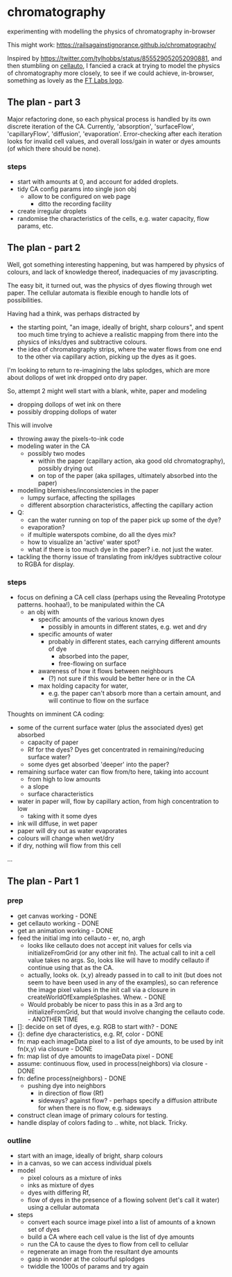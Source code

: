 # chromatography
experimenting with modelling the physics of chromatography in-browser

This might work: https://railsagainstignorance.github.io/chromatography/

Inspired by https://twitter.com/tylhobbs/status/855529052052090881, and then stumbling on [cellauto](http://sanojian.github.io/cellauto/), I fancied a crack at trying to model the physics of chromatography more closely, to see if we could achieve, in-browser, something as lovely as the [FT Labs logo](http://labs.ft.com).

## The plan - part 3

Major refactoring done, so each physical process is handled by its own discrete iteration of the CA. Currently, 'absorption', 'surfaceFlow', 'capillaryFlow', 'diffusion', 'evaporation'. Error-checking after each iteration looks for invalid cell values, and overall loss/gain in water or dyes amounts (of which there should be none).

### steps

* start with amounts at 0, and account for added droplets.
* tidy CA config params into single json obj
   * allow to be configured on web page
      * ditto the recording facility
* create irregular droplets
* randomise the characteristics of the cells, e.g. water capacity, flow params, etc.

## The plan - part 2

Well, got something interesting happening, but was hampered by physics of colours, and lack of knowledge thereof, inadequacies of my javascripting.

The easy bit, it turned out, was the physics of dyes flowing through wet paper. The cellular automata is flexible enough to handle lots of possibilities.

Having had a think, was perhaps distracted by
* the starting point, "an image, ideally of bright, sharp colours", and spent too much time trying to achieve a realistic mapping from there into the physics of inks/dyes and subtractive colours.
* the idea of chromatography strips, where the water flows from one end to the other via capillary action, picking up the dyes as it goes.

I'm looking to return to re-imagining the labs splodges, which are more about dollops of wet ink dropped onto dry paper.

So, attempt 2 might well start with a blank, white, paper and modeling
* dropping dollops of wet ink on there
* possibly dropping dollops of water

This will involve
* throwing away the pixels-to-ink code
* modeling water in the CA
   * possibly two modes
      * within the paper (capillary action, aka good old chromatography), possibly drying out
      * on top of the paper (aka spillages, ultimately absorbed into the paper)
* modelling blemishes/inconsistencies in the paper
   * lumpy surface, affecting the spillages
   * different absorption characteristics, affecting the capillary action
*  Q:
   * can the water running on top of the paper pick up some of the dye?
   * evaporation?
   * if multiple waterspots combine, do all the dyes mix?
   * how to visualize an 'active' water spot?
   * what if there is too much dye in the paper? i.e. not just the water.
* tackling the thorny issue of translating from ink/dyes subtractive colour to RGBA for display.

### steps

* focus on defining a CA cell class (perhaps using the Revealing Prototype patterns. hoohaa!), to be manipulated within the CA
   * an obj with
      * specific amounts of the various known dyes
        * possibly in amounts in different states, e.g. wet and dry
      * specific amounts of water
        * probably in different states, each carrying different amounts of dye
           * absorbed into the paper,
           * free-flowing on surface
      * awareness of how it flows between neighbours
         * (?) not sure if this would be better here or in the CA
      * max holding capacity for water,
         * e.g. the paper can't absorb more than a certain amount, and will continue to flow on the surface

Thoughts on imminent CA coding:
- some of the current surface water (plus the associated dyes) get absorbed
   - capacity of paper
   - Rf for the dyes? Dyes get concentrated in remaining/reducing surface water?
   - some dyes get absorbed 'deeper' into the paper?
- remaining surface water can flow from/to here, taking into account
   - from high to low amounts
   - a slope
   - surface characteristics
-  water in paper will, flow by capillary action, from high concentration to low
   - taking with it some dyes
- ink will diffuse, in wet paper
- paper will dry out as water evaporates
- colours will change when wet/dry
- if dry, nothing will flow from this cell

...

## The plan - Part 1

### prep

* get canvas working - DONE
* get cellauto working - DONE
* get an animation working - DONE
* feed the initial img into cellauto - er, no, argh
   * looks like cellauto does not accept init values for cells via initializeFromGrid (or any other init fn). The actual call to init a cell value takes no args. So, looks like will have to modify cellauto if continue using that as the CA.
   * actually, looks ok. (x,y) already passed in to call to init (but does not seem to have been used in any of the examples), so can reference the image pixel values in the init call via a closure in createWorldOfExampleSplashes. Whew. - DONE
   * Would probably be nicer to pass this in as a 3rd arg to initializeFromGrid, but that would involve changing the cellauto code.  - ANOTHER TIME
* []: decide on set of dyes, e.g. RGB to start with? - DONE
* {}: define dye characteristics, e.g. Rf, color - DONE
* fn: map each imageData pixel to a list of dye amounts, to be used by init fn(x,y) via closure - DONE
* fn: map list of dye amounts to imageData pixel - DONE
* assume: continuous flow, used in process(neighbors) via closure - DONE
* fn: define process(neighbors) - DONE
   * pushing dye into neighbors
      * in direction of flow (Rf)
      * sideways? against flow? - perhaps specify a diffusion attribute for when there is no flow, e.g. sideways
* construct clean image of primary colours for testing.
* handle display of colors fading to .. white, not black. Tricky.

### outline

* start with an image, ideally of bright, sharp colours
* in a canvas, so we can access individual pixels
* model
   * pixel colours as a mixture of inks
   * inks as mixture of dyes
   * dyes with differing Rf,
   * flow of dyes in the presence of a flowing solvent (let's call it water) using a cellular automata
* steps
   * convert each source image pixel into a list of amounts of a known set of dyes
   * build a CA where each cell value is the list of dye amounts   
   * run the CA to cause the dyes to flow from cell to cellular
   * regenerate an image from the resultant dye amounts
   * gasp in wonder at the colourful splodges
   * twiddle the 1000s of params and try again
